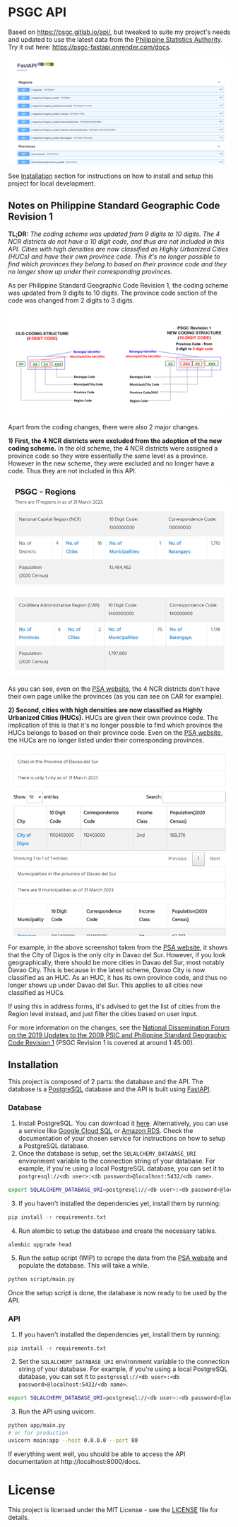 # PSGC API

Based on https://psgc.gitlab.io/api/, but tweaked to suite my project's needs and updated to use the latest data from the [Philippine Statistics Authority](https://psa.gov.ph/). Try it out here: https://psgc-fastapi.onrender.com/docs.

![](./images/OpenAPI.png)

See [Installation](#installation) section for instructions on how to install and setup this project for local development.

## Notes on Philippine Standard Geographic Code Revision 1

**TL;DR:** *The coding scheme was updated from 9 digits to 10 digits. The 4 NCR districts do not have a 10 digit code, and thus are not included in this API. Cities with high densities are now classified as Highly Urbanized Cities (HUCs) and have their own province code. This it's no longer possible to find which provinces they belong to based on their province code and they no longer show up under their corresponding provinces.*

As per Philippine Standard Geographic Code Revision 1, the coding scheme was updated from 9 digits to 10 digits. The province code section of the code was changed from 2 digits to 3 digits.

![New Coding Structure](./images/coding%20structure%20revision.png)

Apart from the coding changes, there were also 2 major changes.

**1) First, the 4 NCR districts were excluded from the adoption of the new coding scheme.** In the old scheme, the 4 NCR districts were assigned a province code so they were essentially the same level as a province. However in the new scheme, they were excluded and no longer have a code. Thus they are not included in this API.

![](./images/NCR%20districts.png)

As you can see, even on the [PSA website](https://psa.gov.ph/classification/psgc/regions), the 4 NCR districts don't have their own page unlike the provinces (as you can see on CAR for example).

**2) Second, cities with high densities are now classified as Highly Urbanized Cities (HUCs).** HUCs are given their own province code. The implication of this is that it's no longer possible to find which province the HUCs belongs to based on their province code. Even on the [PSA website](https://psa.gov.ph/classification/psgc/regions), the HUCs are no longer listed under their corresponding provinces.

![](./images/region%20XI%20cities.png)

For example, in the above screenshot taken from the [PSA website](https://psa.gov.ph/classification/psgc/citimuni/1102400000), it shows that the City of Digos is the only city in Davao del Sur. However, if you look geographically, there should be more cities in Davao del Sur, most notably Davao City. This is because in the latest scheme, Davao City is now classified as an HUC. As an HUC, it has its own province code, and thus no longer shows up under Davao del Sur. This applies to all cities now classified as HUCs.

If using this in address forms, it's advised to get the list of cities from the Region level instead, and just filter the cities based on user input.

For more information on the changes, see the [National Dissemination Forum on the 2019 Updates to the 2009 PSIC and Philippine Standard Geographic Code Revision 1](https://www.facebook.com/PSAgovph/videos/national-dissemination-forum-on-the-2019-updates-to-the-2009-psic-and-philippine/1738660179820236/) (PSGC Revision 1 is covered at around 1:45:00).


## Installation

This project is composed of 2 parts: the database and the API. The database is a [PostgreSQL](https://www.postgresql.org/) database and the API is built using [FastAPI](https://fastapi.tiangolo.com/).

### Database

1. Install PostgreSQL. You can download it [here](https://www.postgresql.org/download/). Alternatively, you can use a service like [Google Cloud SQL](https://cloud.google.com/sql) or [Amazon RDS](https://aws.amazon.com/rds/). Check the documentation of your chosen service for instructions on how to setup a PostgreSQL database.
2. Once the database is setup, set the `SQLALCHEMY_DATABASE_URI` environment variable to the connection string of your database. For example, if you're using a local PostgreSQL database, you can set it to `postgresql://<db user>:<db password>@localhost:5432/<db name>`.
```bash
export SQLALCHEMY_DATABASE_URI=postgresql://<db user>:<db password>@localhost:5432/<db name>
```
3. If you haven't installed the dependencies yet, install them by running:
```bash
pip install -r requirements.txt
```
4. Run alembic to setup the database and create the necessary tables.
```bash
alembic upgrade head
```
5. Run the setup script (WIP) to scrape the data from the [PSA website](https://psa.gov.ph/classification/psgc/) and populate the database. This will take a while.
```bash
python script/main.py
```

Once the setup script is done, the database is now ready to be used by the API.

### API

1. If you haven't installed the dependencies yet, install them by running:
```bash
pip install -r requirements.txt
```
2. Set the `SQLALCHEMY_DATABASE_URI` environment variable to the connection string of your database. For example, if you're using a local PostgreSQL database, you can set it to `postgresql://<db user>:<db password>@localhost:5432/<db name>`.
```bash
export SQLALCHEMY_DATABASE_URI=postgresql://<db user>:<db password>@localhost:5432/<db name>
```
3. Run the API using uvicorn.
```bash
python app/main.py
# or for production
uvicorn main:app --host 0.0.0.0 --port 80
```

If everything went well, you should be able to access the API documentation at http://localhost:8000/docs.

# License

This project is licensed under the MIT License - see the [LICENSE](LICENSE) file for details.